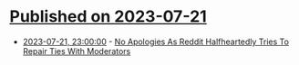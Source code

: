 # [Published on 2023-07-21](index.md)

* [2023-07-21, 23:00:00](https://tech.slashdot.org/story/23/07/21/2125208/no-apologies-as-reddit-halfheartedly-tries-to-repair-ties-with-moderators?utm_source=rss1.0mainlinkanon&utm_medium=feed) - [No Apologies As Reddit Halfheartedly Tries To Repair Ties With Moderators](https://tech.slashdot.org/story/23/07/21/2125208/no-apologies-as-reddit-halfheartedly-tries-to-repair-ties-with-moderators?utm_source=rss1.0mainlinkanon&utm_medium=feed)
